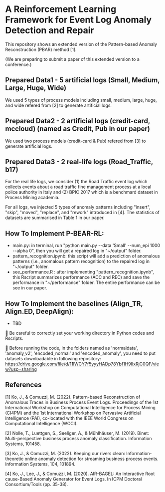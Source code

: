 # A Reinforcement Learning Framework for Event Log Anomaly Detection and Repair

This repository shows an extended version of the Pattern-based Anomaly Reconstruction (PBAR) method [1].

(We are preparing to submit a paper of this extended version to a conference.)

## Prepared Data1 - 5 artificial logs (Small, Medium, Large, Huge, Wide)
We used 5 types of process models including small, medium, large, huge, and wide refered from [2] to generate artificial logs.

## Prepared Data2 - 2 artificial logs (credit-card, mccloud) (named as Credit, Pub in our paper)
We used two process models (credit-card & Pub) refered from [3] to generate artificial logs.

## Prepared Data3 - 2 real-life logs (Road_Traffic, b17)
For the real life logs, we consider (1) the Road Traffic event log which collects events about a road traffic fine management process at a local police authority in Italy and (2) BPIC 2017 which is a benchmard dataset in Process Mining academia.

For all logs, we injected 5 types of anomaly patterns including "insert", "skip", "moved", "replace", and "rework" introduced in [4]. The statistics of datasets are summarised in Table 1 in our paper.

## How To Implement P-BEAR-RL:
- main.py: in terminal, run "python main.py --data 'Small' --num_epi 1000 --alpha 0", then you will get a repaired log in "~/output" folder.
- pattern_recognition.ipynb: this script will add a prediction of anomalous patterns (i.e., anomalous pattern recognition) to the repaired log in "~/output" folder.
- see_performance.R : after implementing "pattern_recognition.ipynb", this Rscript summarizes performance (ACC and REC) and save the performance in "~/performance" folder. The entire performance can be see in our paper.

## How To Implement the baselines (Align_TR, Align.ED, DeepAlign):
- TBD
  
&#x1F53A; Be careful to correctly set your working directory in Python codes and Rscripts.

&#x1F53A; Before running the code, in the folders named as 'normaldata', 'anomaly_v2', 'encoded_normal' and 'encoded_anomaly', you need to put datasets downloadable in following repository:
https://drive.google.com/file/d/11lWCY7f5yyyHADp78Ybf1H9IIxRjC0QF/view?usp=sharing

## References

[1] Ko, J., & Comuzzi, M. (2022). Pattern-based Reconstruction of Anomalous Traces in Business Process Event Logs. Proceedings of the 1st International Workshop on Computational Intelligence for Process Mining (CI4PM) and the 1st International Workshop on Pervasive Artificial Intelligence (PAI), co-located with the IEEE World Congress on Computational Intelligence (WCCI).

[2] Nolle, T., Luettgen, S., Seeliger, A., & Mühlhäuser, M. (2019). Binet: Multi-perspective business process anomaly classification. Information Systems, 101458.

[3] Ko, J., & Comuzzi, M. (2022). Keeping our rivers clean: Information-theoretic online anomaly detection for streaming business process events. Information Systems, 104, 101894.

[4] Ko, J., Lee, J., & Comuzzi, M. (2020). AIR-BAGEL: An Interactive Root cause-Based Anomaly Generator for Event Logs. In ICPM Doctoral Consortium/Tools (pp. 35-38).


 
